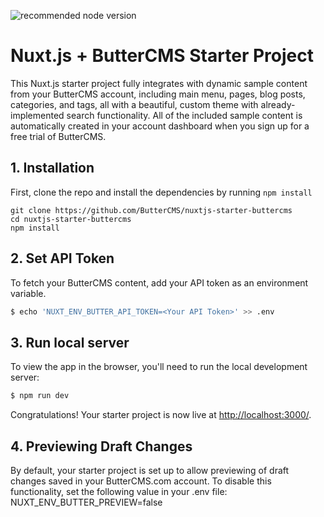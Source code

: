 ![recommended node version](https://img.shields.io/badge/node-v16-green)

# Nuxt.js + ButterCMS Starter Project

This Nuxt.js starter project fully integrates with dynamic sample content from your ButterCMS account, including main menu, pages, blog posts, categories, and tags, all with a beautiful, custom theme with already-implemented search functionality. All of the included sample content is automatically created in your account dashboard when you sign up for a free trial of ButterCMS.

## 1. Installation

First, clone the repo and install the dependencies by running `npm install`
```shell
git clone https://github.com/ButterCMS/nuxtjs-starter-buttercms
cd nuxtjs-starter-buttercms
npm install
```

## 2. Set API Token

To fetch your ButterCMS content, add your API token as an environment variable.

```bash
$ echo 'NUXT_ENV_BUTTER_API_TOKEN=<Your API Token>' >> .env
```

## 3. Run local server

To view the app in the browser, you'll need to run the local development server:

```bash
$ npm run dev
```

Congratulations! Your starter project is now live at [http://localhost:3000/](http://localhost:3000/).

## 4. Previewing Draft Changes
By default, your starter project is set up to allow previewing of draft changes saved in your ButterCMS.com account. To disable this functionality, set the following value in your .env file: NUXT_ENV_BUTTER_PREVIEW=false